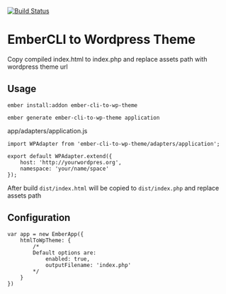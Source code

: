 [![Build Status](https://travis-ci.org/kush-team/ember-cli-to-wp-theme.svg)](https://travis-ci.org/kush-team/ember-cli-to-wp-theme)


# EmberCLI to Wordpress Theme

Copy compiled index.html to index.php and replace assets path with wordpress theme url

## Usage

`ember install:addon ember-cli-to-wp-theme`

`ember generate ember-cli-to-wp-theme application`

app/adapters/application.js

```
import WPAdapter from 'ember-cli-to-wp-theme/adapters/application';

export default WPAdapter.extend({
	host: 'http://yourwordpres.org',
	namespace: 'your/name/space'
});

```
After build `dist/index.html` will be copied to `dist/index.php` and replace assets path

## Configuration

```
var app = new EmberApp({
	htmlToWpTheme: {
		/*
		Default options are:
			enabled: true,
			outputFilename: 'index.php'
		*/
	}	
})

